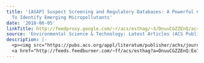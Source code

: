```yaml
---
title: '[ASAP] Suspect Screening and Regulatory Databases: A Powerful Combination
  To Identify Emerging Micropollutants'
date: '2018-06-05'
linkTitle: http://feedproxy.google.com/~r/acs/esthag/~3/DnuuCGZZEnQ/acs.est.7b06598
source: 'Environmental Science & Technology: Latest Articles (ACS Publications)'
description: |-
  <p><img src="https://pubs.acs.org/appl/literatum/publisher/achs/journals/content/esthag/0/esthag.ahead-of-print/acs.est.7b06598/20180605/images/medium/es-2017-065982_0009.gif" alt="TOC Graphic"/></p><div><cite>Environmental Science & Technology</cite></div><div>DOI: 10.1021/acs.est.7b06598</div><div class="feedflare">
  <a href="http://feeds.feedburner.com/~ff/acs/esthag?a=DnuuCGZZEnQ:Eo7TmPlzXO8:yIl2AUoC8zA"><img src="http://feeds.feedburner.com/~ff/acs/esthag?d=yIl2AUoC8zA" border="0"></img></a>
---
```

